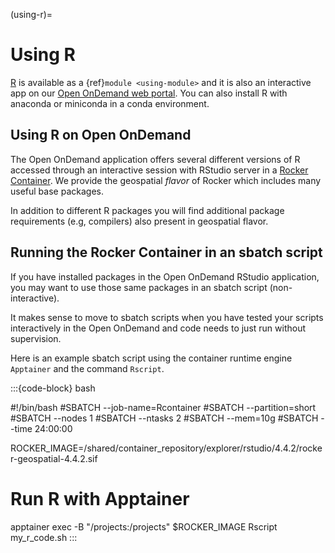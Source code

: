 (using-r)=
# Using R

[R](https://www.r-project.org/) is available as a {ref}`module <using-module>` and it is also an interactive app on our [Open OnDemand web portal](https://rc.northeastern.edu/ood/). You can also install R with anaconda or miniconda in a conda environment.

## Using R on Open OnDemand

The Open OnDemand application offers several different versions of R accessed through an interactive session with RStudio server in a [Rocker Container](https://rocker-project.org/images/versioned/rstudio). We provide the geospatial *flavor* of Rocker which includes many useful base packages.

In addition to different R packages you will find additional package requirements (e.g, compilers) also present in geospatial flavor.

## Running the Rocker Container in an sbatch script

If you have installed packages in the Open OnDemand RStudio application, you may want to use those same packages in an sbatch script (non-interactive).

It makes sense to move to sbatch scripts when you have tested your scripts interactively in the Open OnDemand and code needs to just run without supervision.

Here is an example sbatch script using the container runtime engine `Apptainer` and the command `Rscript`.

:::{code-block} bash

#!/bin/bash
#SBATCH --job-name=Rcontainer
#SBATCH --partition=short
#SBATCH --nodes 1
#SBATCH --ntasks 2
#SBATCH --mem=10g
#SBATCH --time 24:00:00

ROCKER_IMAGE=/shared/container_repository/explorer/rstudio/4.4.2/rocker-geospatial-4.4.2.sif

# Run R with Apptainer
apptainer exec -B "/projects:/projects" $ROCKER_IMAGE Rscript my_r_code.sh
:::
